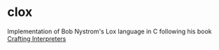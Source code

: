 # clox

Implementation of Bob Nystrom's Lox language in C following his book [Crafting Interpreters](https://craftinginterpreters.com/)

